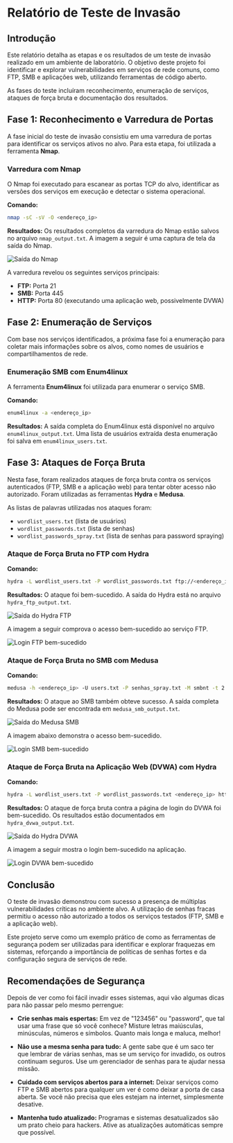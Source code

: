 # Relatório de Teste de Invasão

## Introdução

Este relatório detalha as etapas e os resultados de um teste de invasão realizado em um ambiente de laboratório. O objetivo deste projeto foi identificar e explorar vulnerabilidades em serviços de rede comuns, como FTP, SMB e aplicações web, utilizando ferramentas de código aberto.

As fases do teste incluíram reconhecimento, enumeração de serviços, ataques de força bruta e documentação dos resultados.

## Fase 1: Reconhecimento e Varredura de Portas

A fase inicial do teste de invasão consistiu em uma varredura de portas para identificar os serviços ativos no alvo. Para esta etapa, foi utilizada a ferramenta **Nmap**.

### Varredura com Nmap

O Nmap foi executado para escanear as portas TCP do alvo, identificar as versões dos serviços em execução e detectar o sistema operacional.

**Comando:**
```bash
nmap -sC -sV -O <endereço_ip>
```

**Resultados:**
Os resultados completos da varredura do Nmap estão salvos no arquivo `nmap_output.txt`. A imagem a seguir é uma captura de tela da saída do Nmap.

![Saída do Nmap](imagens/nmap_output.png)

A varredura revelou os seguintes serviços principais:
- **FTP:** Porta 21
- **SMB:** Porta 445
- **HTTP:** Porta 80 (executando uma aplicação web, possivelmente DVWA)

## Fase 2: Enumeração de Serviços

Com base nos serviços identificados, a próxima fase foi a enumeração para coletar mais informações sobre os alvos, como nomes de usuários e compartilhamentos de rede.

### Enumeração SMB com Enum4linux

A ferramenta **Enum4linux** foi utilizada para enumerar o serviço SMB.

**Comando:**
```bash
enum4linux -a <endereço_ip>
```

**Resultados:**
A saída completa do Enum4linux está disponível no arquivo `enum4linux_output.txt`. Uma lista de usuários extraída desta enumeração foi salva em `enum4linux_users.txt`.

## Fase 3: Ataques de Força Bruta

Nesta fase, foram realizados ataques de força bruta contra os serviços autenticados (FTP, SMB e a aplicação web) para tentar obter acesso não autorizado. Foram utilizadas as ferramentas **Hydra** e **Medusa**.

As listas de palavras utilizadas nos ataques foram:
- `wordlist_users.txt` (lista de usuários)
- `wordlist_passwords.txt` (lista de senhas)
- `wordlist_passwords_spray.txt` (lista de senhas para password spraying)

### Ataque de Força Bruta no FTP com Hydra

**Comando:**
```bash
hydra -L wordlist_users.txt -P wordlist_passwords.txt ftp://<endereço_ip>
```

**Resultados:**
O ataque foi bem-sucedido. A saída do Hydra está no arquivo `hydra_ftp_output.txt`.

![Saída do Hydra FTP](imagens/hydra_ftp_output.png)

A imagem a seguir comprova o acesso bem-sucedido ao serviço FTP.

![Login FTP bem-sucedido](imagens/ftp_login_successful.png)

### Ataque de Força Bruta no SMB com Medusa

**Comando:**
```bash
medusa -h <endereço_ip> -U users.txt -P senhas_spray.txt -M smbnt -t 2 -T 50
```

**Resultados:**
O ataque ao SMB também obteve sucesso. A saída completa do Medusa pode ser encontrada em `medusa_smb_output.txt`.

![Saída do Medusa SMB](imagens/medusa_smb_output.png)

A imagem abaixo demonstra o acesso bem-sucedido.

![Login SMB bem-sucedido](imagens/smb_login_successful.png)

### Ataque de Força Bruta na Aplicação Web (DVWA) com Hydra

**Comando:**
```bash
hydra -L wordlist_users.txt -P wordlist_passwords.txt <endereço_ip> http-post-form "/dvwa/login.php:username=^USER^&password=^PASS^&Login=Login:Login failed"
```

**Resultados:**
O ataque de força bruta contra a página de login do DVWA foi bem-sucedido. Os resultados estão documentados em `hydra_dvwa_output.txt`.

![Saída do Hydra DVWA](imagens/hydra_dvwa_output.png)

A imagem a seguir mostra o login bem-sucedido na aplicação.

![Login DVWA bem-sucedido](imagens/dvwa_login_successful.png)

## Conclusão

O teste de invasão demonstrou com sucesso a presença de múltiplas vulnerabilidades críticas no ambiente alvo. A utilização de senhas fracas permitiu o acesso não autorizado a todos os serviços testados (FTP, SMB e a aplicação web).

Este projeto serve como um exemplo prático de como as ferramentas de segurança podem ser utilizadas para identificar e explorar fraquezas em sistemas, reforçando a importância de políticas de senhas fortes e da configuração segura de serviços de rede.

## Recomendações de Segurança

Depois de ver como foi fácil invadir esses sistemas, aqui vão algumas dicas para não passar pelo mesmo perrengue:

- **Crie senhas mais espertas:** Em vez de "123456" ou "password", que tal usar uma frase que só você conhece? Misture letras maiúsculas, minúsculas, números e símbolos. Quanto mais longa e maluca, melhor!

- **Não use a mesma senha para tudo:** A gente sabe que é um saco ter que lembrar de várias senhas, mas se um serviço for invadido, os outros continuam seguros. Use um gerenciador de senhas para te ajudar nessa missão.

- **Cuidado com serviços abertos para a internet:** Deixar serviços como FTP e SMB abertos para qualquer um ver é como deixar a porta de casa aberta. Se você não precisa que eles estejam na internet, simplesmente desative.

- **Mantenha tudo atualizado:** Programas e sistemas desatualizados são um prato cheio para hackers. Ative as atualizações automáticas sempre que possível.
